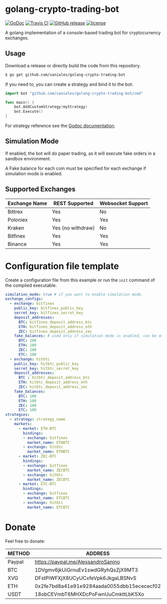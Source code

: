 # golang-crypto-trading-bot

[![GoDoc](https://godoc.org/github.com/saniales/golang-crypto-trading-bot?status.svg)](https://godoc.org/github.com/saniales/golang-crypto-trading-bot)
[![Travis CI](https://img.shields.io/travis/saniales/golang-crypto-trading-bot.svg)]((https://travis-ci.org/saniales/golang-crypto-trading-bot))
[![GitHub release](https://img.shields.io/github/release/saniales/golang-crypto-trading-bot.svg)](https://github.com/saniales/golang-crypto-trading-bot/releases)
[![license](https://img.shields.io/github/license/saniales/golang-crypto-trading-bot.svg?maxAge=2592000)](https://github.com/saniales/golang-crypto-trading-bot/LICENSE)


A golang implementation of a console-based trading bot for cryptocurrency exchanges. 

## Usage

Download a release or directly build the code from this repository.
``` bash
$ go get github.com/saniales/golang-crypto-trading-bot
```

If you need to, you can create a strategy and bind it to the bot:
``` go
import bot "github.com/saniales/golang-crypto-trading-bot/cmd"

func main() {
    bot.AddCustomStrategy(myStrategy)
    bot.Execute()
}
```

For strategy reference see the [Godoc documentation](https://godoc.org/github.com/saniales/golang-crypto-trading-bot).

## Simulation Mode

If enabled, the bot will do paper trading, as it will execute fake orders in a sandbox environment.

A Fake balance for each coin must be specified for each exchange if simulation mode is enabled.

## Supported Exchanges

| Exchange Name | REST Supported    | Websocket Support |
| ------------- |------------------ | ----------------- |
| Bittrex       | Yes  	            | No                |   	
| Poloniex      | Yes  	            | Yes  	            |
| Kraken        | Yes (no withdraw) | No   	            |
| Bitfinex      | Yes  	            | Yes  	            |
| Binance       | Yes  	            | Yes  	            |

# Configuration file template
Create a configuration file from this example or run the `init` command of the compiled executable.

``` yaml
simulation_mode: true # if you want to enable simulation mode.
exchange_configs:
  - exchange: bitfinex
    public_key: bitfinex_public_key
    secret_key: bitfinex_secret_key
    deposit_addresses:
      BTC: bitfinex_deposit_address_btc
      ETH: bitfinex_deposit_address_eth
      ZEC: bitfinex_deposit_address_zec
    fake_balances: # used only if simulation mode is enabled, can be omitted if not enabled.
      BTC: 100
      ETH: 100
      ZEC: 100
      ETC: 100
  - exchange: hitbtc
    public_key: hitbtc_public_key
    secret_key: hitbtc_secret_key
    deposit_addresses:
      BTC : hitbtc_deposit_address_btc
      ETH: hitbtc_deposit_address_eth
      ZEC: hitbtc_deposit_address_zec
    fake_balances:
      BTC: 100
      ETH: 100
      ZEC: 100
      ETC: 100
strategies:
  - strategy: strategy_name
    markets:
      - market: ETH-BTC
        bindings:
        - exchange: bitfinex
          market_name: ETHBTC
        - exchange: hitbtc
          market_name: ETHBTC
      - market: ZEC-BTC
        bindings:
        - exchange: bitfinex
          market_name: ZECBTC
        - exchange: hitbtc
          market_name: ZECBTC
      - market: ETC-BTC
        bindings:
        - exchange: bitfinex
          market_name: ETCBTC
        - exchange: hitbtc
          market_name: ETCBTC
```

# Donate
Feel free to donate:

| METHOD 	| ADDRESS                                   	|
|--------	|--------------------------------------------	|
| Paypal 	| https://paypal.me/AlessandroSanino         	|
| BTC    	| 1DVgmv6jkUiGrnuEv1swdGRyhQsZjX9MT3         	|
| XVG    	| DFstPiWFXjX8UCyUCxfeVpk6JkgaLBSNvS         	|
| ETH    	| 0x2fe7bd8a41e91e9284aada0055dbb15ecececf02 	|
| USDT   	| 18obCEVmbT6MHXDcPoFwnUuCmkttLbK5Xo         	|
